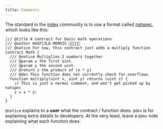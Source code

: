 ```yaml
---
title: Comments
---
```


The standard in the [index](/knowledge/Web3/solidity/index.md) community is to use a format called [natspec](https://docs.soliditylang.org/en/v0.8.16/natspec-format.html), which looks like this:

```solidity
/// @title A contract for basic math operations
/// @author H4XF13LD MORRIS 💯💯😎💯💯
/// @notice For now, this contract just adds a multiply function
contract Math {
  /// @notice Multiplies 2 numbers together
  /// @param x the first uint.
  /// @param y the second uint.
  /// @return z the product of (x * y)
  /// @dev This function does not currently check for overflows
  function multiply(uint x, uint y) returns (uint z) {
    // This is just a normal comment, and won't get picked up by natspec
    z = x * y;
  }
}
```

`@notice` explains to a **user** what the contract / function does. `@dev` is for explaining extra details to developers. At the very least, leave a `@dev` note explaining what each function does.
